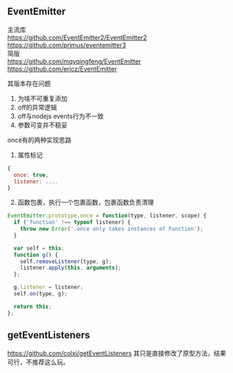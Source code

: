 
## EventEmitter
主流库   
https://github.com/EventEmitter2/EventEmitter2
https://github.com/primus/eventemitter3   
简版   
https://github.com/mqyqingfeng/EventEmitter  
https://github.com/ericz/EventEmitter

其版本存在问题
1. 为啥不可重复添加
2. off的异常逻辑
3. off与nodejs events行为不一致
4. 参数可变并不稳妥

once有的两种实现思路
1. 属性标记
```js
{
  once: true,
  listener: ....
}
```
2. 函数包裹，执行一个包裹函数，包裹函数负责清理
```js
EventEmitter.prototype.once = function(type, listener, scope) {
  if ('function' !== typeof listener) {
    throw new Error('.once only takes instances of Function');
  }

  var self = this;
  function g() {
    self.removeListener(type, g);
    listener.apply(this, arguments);
  };

  g.listener = listener;
  self.on(type, g);

  return this;
};
```

## getEventListeners
https://github.com/colxi/getEventListeners 
其只是直接修改了原型方法，结果可行，不推荐这么玩。